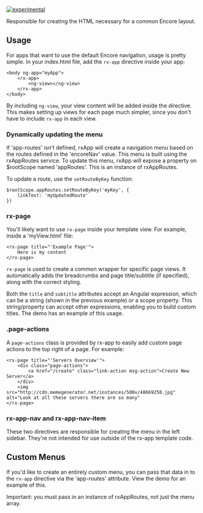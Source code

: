 [![experimental](http://badges.github.io/stability-badges/dist/experimental.svg)](http://github.com/badges/stability-badges)

Responsible for creating the HTML necessary for a common Encore layout.

## Usage

For apps that want to use the default Encore navigation, usage is pretty simple. In your index.html file, add the `rx-app` directive inside your app:

    <body ng-app="myApp">
        <rx-app>
            <ng-view></ng-view>
        </rx-app>
    </body>

By including `ng-view`, your view content will be added inside the directive. This makes setting up views for each page much simpler, since you don't have to include `rx-app` in each view.

### Dynamically updating the menu

If 'app-routes' isn't defined, rxApp will create a navigation menu based on the routes defined in the 'encoreNav' value. This menu is built using the rxAppRoutes service. To update this menu, rxApp will expose a property on $rootScope named 'appRoutes'. This is an instance of rxAppRoutes.

To update a route, use the `setRouteByKey` function:

    $rootScope.appRoutes.setRouteByKey('myKey', {
        linkText: 'myUpdatedRoute'
    })

### rx-page

You'll likely want to use `rx-page` inside your template view. For example, inside a 'myView.html' file:

    <rx-page title="'Example Page'">
        Here is my content
    </rx-page>

`rx-page` is used to create a common wrapper for specific page views. It automatically adds the breadcrumbs and page title/subtitle (if specified), along with the correct styling.

Both the `title` and `subtitle` attributes accept an Angular expression, which can be a string (shown in the previous example) or a scope property. This string/property can accept other expressions, enabling you to build custom titles. The demo has an example of this usage.

### .page-actions

A `page-actions` class is provided by rx-app to easily add custom page actions to the top right of a page. For example:

    <rx-page title="'Servers Overview'">
        <div class="page-actions">
            <a href="/create" class="link-action msg-action">Create New Server</a>
        </div>
        <img src="http://cdn.memegenerator.net/instances/500x/48669250.jpg" alt="Look at all these servers there are so many"
    </rx-page>

### rx-app-nav and rx-app-nav-item

These two directives are responsible for creating the menu in the left sidebar. They're not intended for use outside of the rx-app template code.

## Custom Menus

If you'd like to create an entirely custom menu, you can pass that data in to the `rx-app` directive via the 'app-routes' attribute. View the demo for an example of this.

Important: you must pass in an instance of rxAppRoutes, not just the menu array.